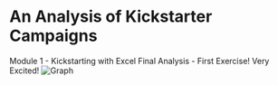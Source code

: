 # An Analysis of Kickstarter Campaigns
Module 1 - Kickstarting with Excel Final Analysis - First Exercise! Very Excited! 
![Graph](C:\Users\kenovy\Desktop\BoxSplot.png)
